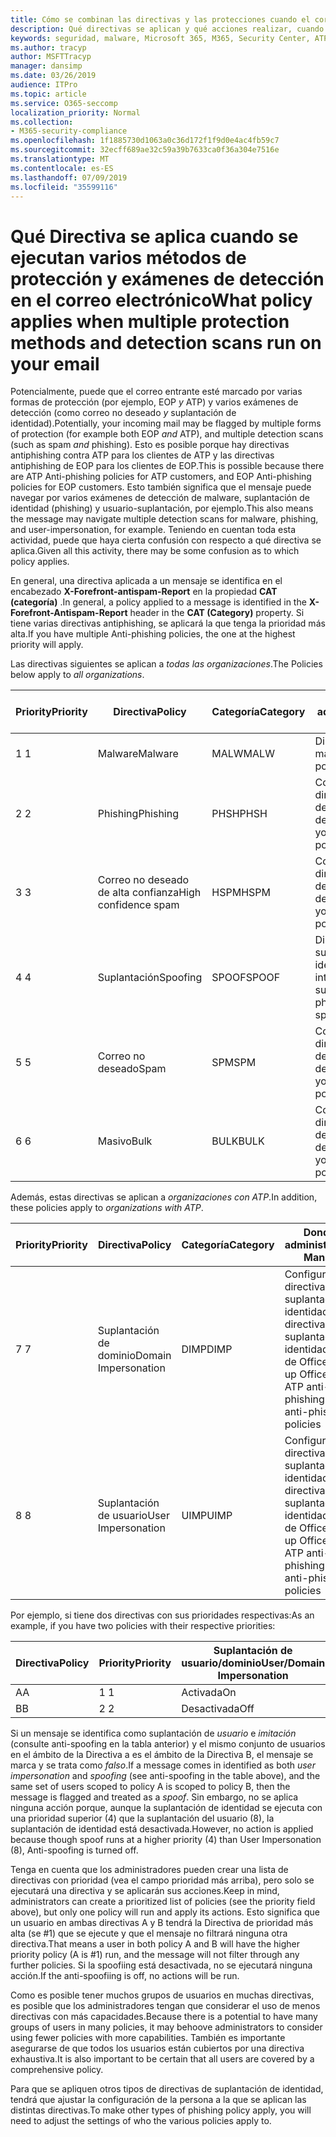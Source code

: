 ```yaml
---
title: Cómo se combinan las directivas y las protecciones cuando el correo está marcado con color rojo
description: Qué directivas se aplican y qué acciones realizar, cuando el correo electrónico está marcado como malware, correo no deseado, correo no deseado de alta confianza, phishing y masivo por EOP o ATP.
keywords: seguridad, malware, Microsoft 365, M365, Security Center, ATP, Microsoft defender ATP, Office 365 ATP, ATP de Azure
ms.author: tracyp
author: MSFTTracyp
manager: dansimp
ms.date: 03/26/2019
audience: ITPro
ms.topic: article
ms.service: O365-seccomp
localization_priority: Normal
ms.collection:
- M365-security-compliance
ms.openlocfilehash: 1f1885730d1063a0c36d172f1f9d0e4ac4fb59c7
ms.sourcegitcommit: 32ecff689ae32c59a39b7633ca0f36a304e7516e
ms.translationtype: MT
ms.contentlocale: es-ES
ms.lasthandoff: 07/09/2019
ms.locfileid: "35599116"
---
```

# <a name="what-policy-applies-when-multiple-protection-methods-and-detection-scans-run-on-your-email"></a><span data-ttu-id="16a45-104">Qué Directiva se aplica cuando se ejecutan varios métodos de protección y exámenes de detección en el correo electrónico</span><span class="sxs-lookup"><span data-stu-id="16a45-104">What policy applies when multiple protection methods and detection scans run on your email</span></span>

<span data-ttu-id="16a45-105">Potencialmente, puede que el correo entrante esté marcado por varias formas de protección (por ejemplo, EOP *y* ATP) y varios exámenes de detección (como correo no deseado *y* suplantación de identidad).</span><span class="sxs-lookup"><span data-stu-id="16a45-105">Potentially, your incoming mail may be flagged by multiple forms of protection (for example both EOP *and* ATP), and multiple detection scans (such as spam *and* phishing).</span></span> <span data-ttu-id="16a45-106">Esto es posible porque hay directivas antiphishing contra ATP para los clientes de ATP y las directivas antiphishing de EOP para los clientes de EOP.</span><span class="sxs-lookup"><span data-stu-id="16a45-106">This is possible because there are ATP Anti-phishing policies for ATP customers, and EOP Anti-phishing policies for EOP customers.</span></span> <span data-ttu-id="16a45-107">Esto también significa que el mensaje puede navegar por varios exámenes de detección de malware, suplantación de identidad (phishing) y usuario-suplantación, por ejemplo.</span><span class="sxs-lookup"><span data-stu-id="16a45-107">This also means the message may navigate multiple detection scans for malware, phishing, and user-impersonation, for example.</span></span> <span data-ttu-id="16a45-108">Teniendo en cuentan toda esta actividad, puede que haya cierta confusión con respecto a qué directiva se aplica.</span><span class="sxs-lookup"><span data-stu-id="16a45-108">Given all this activity, there may be some confusion as to which policy applies.</span></span>

<span data-ttu-id="16a45-109">En general, una directiva aplicada a un mensaje se identifica en el encabezado **X-Forefront-antispam-Report** en la propiedad **CAT (categoría)** .</span><span class="sxs-lookup"><span data-stu-id="16a45-109">In general, a policy applied to a message is identified in the **X-Forefront-Antispam-Report** header in the **CAT (Category)** property.</span></span> <span data-ttu-id="16a45-110">Si tiene varias directivas antiphishing, se aplicará la que tenga la prioridad más alta.</span><span class="sxs-lookup"><span data-stu-id="16a45-110">If you have multiple Anti-phishing policies, the one at the highest priority will apply.</span></span>

<span data-ttu-id="16a45-111">Las directivas siguientes se aplican a _todas las organizaciones_.</span><span class="sxs-lookup"><span data-stu-id="16a45-111">The Policies below apply to _all organizations_.</span></span>

|<span data-ttu-id="16a45-112">Priority</span><span class="sxs-lookup"><span data-stu-id="16a45-112">Priority</span></span> |<span data-ttu-id="16a45-113">Directiva</span><span class="sxs-lookup"><span data-stu-id="16a45-113">Policy</span></span>  |<span data-ttu-id="16a45-114">Categoría</span><span class="sxs-lookup"><span data-stu-id="16a45-114">Category</span></span>  |<span data-ttu-id="16a45-115">Donde se administra</span><span class="sxs-lookup"><span data-stu-id="16a45-115">Where Managed</span></span> |
|---------|---------|---------|---------|
|<span data-ttu-id="16a45-116">1 </span><span class="sxs-lookup"><span data-stu-id="16a45-116">1</span></span>     | <span data-ttu-id="16a45-117">Malware</span><span class="sxs-lookup"><span data-stu-id="16a45-117">Malware</span></span>      | <span data-ttu-id="16a45-118">MALW</span><span class="sxs-lookup"><span data-stu-id="16a45-118">MALW</span></span>      | <span data-ttu-id="16a45-119">Directiva de malware</span><span class="sxs-lookup"><span data-stu-id="16a45-119">Malware policy</span></span>   |
|<span data-ttu-id="16a45-120">2 </span><span class="sxs-lookup"><span data-stu-id="16a45-120">2</span></span>     | <span data-ttu-id="16a45-121">Phishing</span><span class="sxs-lookup"><span data-stu-id="16a45-121">Phishing</span></span>     | <span data-ttu-id="16a45-122">PHSH</span><span class="sxs-lookup"><span data-stu-id="16a45-122">PHSH</span></span>     | <span data-ttu-id="16a45-123">Configurar las directivas de filtro de correo no deseado</span><span class="sxs-lookup"><span data-stu-id="16a45-123">Configure your spam filter policies</span></span>     |
|<span data-ttu-id="16a45-124">3 </span><span class="sxs-lookup"><span data-stu-id="16a45-124">3</span></span>     | <span data-ttu-id="16a45-125">Correo no deseado de alta confianza</span><span class="sxs-lookup"><span data-stu-id="16a45-125">High confidence spam</span></span>      | <span data-ttu-id="16a45-126">HSPM</span><span class="sxs-lookup"><span data-stu-id="16a45-126">HSPM</span></span>        | <span data-ttu-id="16a45-127">Configurar las directivas de filtro de correo no deseado</span><span class="sxs-lookup"><span data-stu-id="16a45-127">Configure your spam filter policies</span></span>        |
|<span data-ttu-id="16a45-128">4 </span><span class="sxs-lookup"><span data-stu-id="16a45-128">4</span></span>     | <span data-ttu-id="16a45-129">Suplantación</span><span class="sxs-lookup"><span data-stu-id="16a45-129">Spoofing</span></span>        | <span data-ttu-id="16a45-130">SPOOF</span><span class="sxs-lookup"><span data-stu-id="16a45-130">SPOOF</span></span>        | <span data-ttu-id="16a45-131">Directiva contra la suplantación de identidad, inteligencia de suplantación</span><span class="sxs-lookup"><span data-stu-id="16a45-131">Anti-phishing policy, spoof intelligence</span></span>        |
|<span data-ttu-id="16a45-132">5 </span><span class="sxs-lookup"><span data-stu-id="16a45-132">5</span></span>     | <span data-ttu-id="16a45-133">Correo no deseado</span><span class="sxs-lookup"><span data-stu-id="16a45-133">Spam</span></span>         | <span data-ttu-id="16a45-134">SPM</span><span class="sxs-lookup"><span data-stu-id="16a45-134">SPM</span></span>         | <span data-ttu-id="16a45-135">Configurar las directivas de filtro de correo no deseado</span><span class="sxs-lookup"><span data-stu-id="16a45-135">Configure your spam filter policies</span></span>         |
|<span data-ttu-id="16a45-136">6 </span><span class="sxs-lookup"><span data-stu-id="16a45-136">6</span></span>     | <span data-ttu-id="16a45-137">Masivo</span><span class="sxs-lookup"><span data-stu-id="16a45-137">Bulk</span></span>         | <span data-ttu-id="16a45-138">BULK</span><span class="sxs-lookup"><span data-stu-id="16a45-138">BULK</span></span>        | <span data-ttu-id="16a45-139">Configurar las directivas de filtro de correo no deseado</span><span class="sxs-lookup"><span data-stu-id="16a45-139">Configure your spam filter policies</span></span>         |

<span data-ttu-id="16a45-140">Además, estas directivas se aplican a _organizaciones con ATP_.</span><span class="sxs-lookup"><span data-stu-id="16a45-140">In addition, these policies apply to _organizations with ATP_.</span></span>

|<span data-ttu-id="16a45-141">Priority</span><span class="sxs-lookup"><span data-stu-id="16a45-141">Priority</span></span> |<span data-ttu-id="16a45-142">Directiva</span><span class="sxs-lookup"><span data-stu-id="16a45-142">Policy</span></span>  |<span data-ttu-id="16a45-143">Categoría</span><span class="sxs-lookup"><span data-stu-id="16a45-143">Category</span></span>  |<span data-ttu-id="16a45-144">Donde se administra</span><span class="sxs-lookup"><span data-stu-id="16a45-144">Where Managed</span></span> |
|---------|---------|---------|---------|
|<span data-ttu-id="16a45-145">7 </span><span class="sxs-lookup"><span data-stu-id="16a45-145">7</span></span>     | <span data-ttu-id="16a45-146">Suplantación de dominio</span><span class="sxs-lookup"><span data-stu-id="16a45-146">Domain Impersonation</span></span>         | <span data-ttu-id="16a45-147">DIMP</span><span class="sxs-lookup"><span data-stu-id="16a45-147">DIMP</span></span>         | <span data-ttu-id="16a45-148">Configurar directivas contra suplantación de identidad y directivas contra suplantación de identidad de ATP de Office 365</span><span class="sxs-lookup"><span data-stu-id="16a45-148">Set up Office 365 ATP anti-phishing and anti-phishing policies</span></span>        |
|<span data-ttu-id="16a45-149">8 </span><span class="sxs-lookup"><span data-stu-id="16a45-149">8</span></span>     | <span data-ttu-id="16a45-150">Suplantación de usuario</span><span class="sxs-lookup"><span data-stu-id="16a45-150">User Impersonation</span></span>        | <span data-ttu-id="16a45-151">UIMP</span><span class="sxs-lookup"><span data-stu-id="16a45-151">UIMP</span></span>         | <span data-ttu-id="16a45-152">Configurar directivas contra suplantación de identidad y directivas contra suplantación de identidad de ATP de Office 365</span><span class="sxs-lookup"><span data-stu-id="16a45-152">Set up Office 365 ATP anti-phishing and anti-phishing policies</span></span>         |

<span data-ttu-id="16a45-153">Por ejemplo, si tiene dos directivas con sus prioridades respectivas:</span><span class="sxs-lookup"><span data-stu-id="16a45-153">As an example, if you have two policies with their respective priorities:</span></span>

|<span data-ttu-id="16a45-154">Directiva</span><span class="sxs-lookup"><span data-stu-id="16a45-154">Policy</span></span>  |<span data-ttu-id="16a45-155">Priority</span><span class="sxs-lookup"><span data-stu-id="16a45-155">Priority</span></span>  |<span data-ttu-id="16a45-156">Suplantación de usuario/dominio</span><span class="sxs-lookup"><span data-stu-id="16a45-156">User/Domain Impersonation</span></span>  |<span data-ttu-id="16a45-157">Directiva contra la suplantación</span><span class="sxs-lookup"><span data-stu-id="16a45-157">Anti-spoofing</span></span>  |
|---------|---------|---------|---------|
|<span data-ttu-id="16a45-158">A</span><span class="sxs-lookup"><span data-stu-id="16a45-158">A</span></span>     | <span data-ttu-id="16a45-159">1 </span><span class="sxs-lookup"><span data-stu-id="16a45-159">1</span></span>        | <span data-ttu-id="16a45-160">Activada</span><span class="sxs-lookup"><span data-stu-id="16a45-160">On</span></span>        |<span data-ttu-id="16a45-161">Desactivada</span><span class="sxs-lookup"><span data-stu-id="16a45-161">Off</span></span>         |
|<span data-ttu-id="16a45-162">B</span><span class="sxs-lookup"><span data-stu-id="16a45-162">B</span></span>     | <span data-ttu-id="16a45-163">2 </span><span class="sxs-lookup"><span data-stu-id="16a45-163">2</span></span>        | <span data-ttu-id="16a45-164">Desactivada</span><span class="sxs-lookup"><span data-stu-id="16a45-164">Off</span></span>        | <span data-ttu-id="16a45-165">Activada</span><span class="sxs-lookup"><span data-stu-id="16a45-165">On</span></span>        |

<span data-ttu-id="16a45-166">Si un mensaje se identifica como suplantación de _usuario_ e _imitación_ (consulte anti-spoofing en la tabla anterior) y el mismo conjunto de usuarios en el ámbito de la Directiva a es el ámbito de la Directiva B, el mensaje se marca y se trata como _falso_.</span><span class="sxs-lookup"><span data-stu-id="16a45-166">If a message comes in identified as both _user impersonation_ and _spoofing_ (see anti-spoofing in the table above), and the same set of users scoped to policy A is scoped to policy B, then the message is flagged and treated as a _spoof_.</span></span> <span data-ttu-id="16a45-167">Sin embargo, no se aplica ninguna acción porque, aunque la suplantación de identidad se ejecuta con una prioridad superior (4) que la suplantación del usuario (8), la suplantación de identidad está desactivada.</span><span class="sxs-lookup"><span data-stu-id="16a45-167">However, no action is applied because though spoof runs at a higher priority (4) than User Impersonation (8), Anti-spoofing is turned off.</span></span>

<span data-ttu-id="16a45-168">Tenga en cuenta que los administradores pueden crear una lista de directivas con prioridad (vea el campo prioridad más arriba), pero solo se ejecutará una directiva y se aplicarán sus acciones.</span><span class="sxs-lookup"><span data-stu-id="16a45-168">Keep in mind, administrators can create a prioritized list of policies (see the priority field above), but only one policy will run and apply its actions.</span></span> <span data-ttu-id="16a45-169">Esto significa que un usuario en ambas directivas A y B tendrá la Directiva de prioridad más alta (se #1) que se ejecute y que el mensaje no filtrará ninguna otra directiva.</span><span class="sxs-lookup"><span data-stu-id="16a45-169">That means a user in both policy A and B will have the higher priority policy (A is #1) run, and the message will not filter through any further policies.</span></span> <span data-ttu-id="16a45-170">Si la spoofiing está desactivada, no se ejecutará ninguna acción.</span><span class="sxs-lookup"><span data-stu-id="16a45-170">If the anti-spoofiing is off, no actions will be run.</span></span>

<span data-ttu-id="16a45-171">Como es posible tener muchos grupos de usuarios en muchas directivas, es posible que los administradores tengan que considerar el uso de menos directivas con más capacidades.</span><span class="sxs-lookup"><span data-stu-id="16a45-171">Because there is a potential to have many groups of users in many policies, it may behoove administrators to consider using fewer policies with more capabilities.</span></span> <span data-ttu-id="16a45-172">También es importante asegurarse de que todos los usuarios están cubiertos por una directiva exhaustiva.</span><span class="sxs-lookup"><span data-stu-id="16a45-172">It is also important to be certain that all users are covered by a comprehensive policy.</span></span>

<span data-ttu-id="16a45-173">Para que se apliquen otros tipos de directivas de suplantación de identidad, tendrá que ajustar la configuración de la persona a la que se aplican las distintas directivas.</span><span class="sxs-lookup"><span data-stu-id="16a45-173">To make other types of phishing policy apply, you will need to adjust the settings of who the various policies apply to.</span></span>



